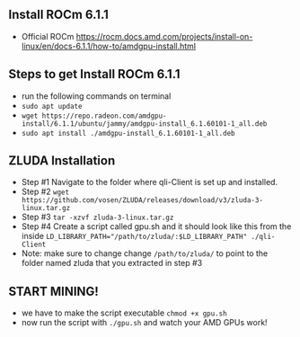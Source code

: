 ## **Install ROCm 6.1.1**
- Official ROCm https://rocm.docs.amd.com/projects/install-on-linux/en/docs-6.1.1/how-to/amdgpu-install.html


## **Steps to get Install ROCm 6.1.1**
- run the following commands on terminal
- ```sudo apt update```
- ```wget https://repo.radeon.com/amdgpu-install/6.1.1/ubuntu/jammy/amdgpu-install_6.1.60101-1_all.deb```
- ```sudo apt install ./amdgpu-install_6.1.60101-1_all.deb```


## **ZLUDA Installation**
- Step #1 Navigate to the folder where qli-Client is set up and installed.
- Step #2 ```wget https://github.com/vosen/ZLUDA/releases/download/v3/zluda-3-linux.tar.gz```
- Step #3 ```tar -xzvf zluda-3-linux.tar.gz```
- Step #4 Create a script called gpu.sh and it should look like this from the inside ```LD_LIBRARY_PATH="/path/to/zluda/:$LD_LIBRARY_PATH" ./qli-Client```
- Note: make sure to change change `/path/to/zluda/` to point to the folder named zluda that you extracted in step #3

## **START MINING!**
- we have to make the script executable ```chmod +x gpu.sh```
- now run the script with ```./gpu.sh``` and watch your AMD GPUs work!
